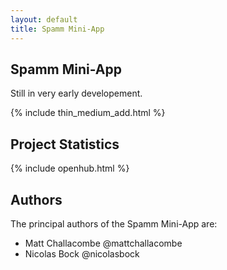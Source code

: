 ```yaml
---
layout: default
title: Spamm Mini-App
---
```


Spamm Mini-App
--------------

Still in very early developement.

{% include thin_medium_add.html %}

Project Statistics
------------------

{% include openhub.html %}

Authors
-------

The principal authors of the Spamm Mini-App are:

  - Matt Challacombe @mattchallacombe
  - Nicolas Bock @nicolasbock
